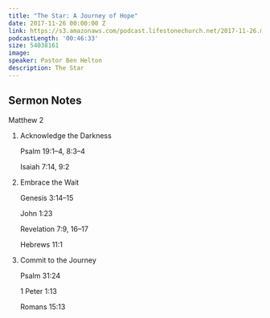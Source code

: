 ```yaml
---
title: "The Star: A Journey of Hope"
date: 2017-11-26 00:00:00 Z
link: https://s3.amazonaws.com/podcast.lifestonechurch.net/2017-11-26.mp3
podcastLength: '00:46:33'
size: 54038161
image:
speaker: Pastor Ben Helton
description: The Star
---
```


## Sermon Notes

Matthew 2

1. Acknowledge the Darkness

    Psalm 19:1–4, 8:3–4

    Isaiah 7:14, 9:2

2. Embrace the Wait

    Genesis 3:14–15

    John 1:23

    Revelation 7:9, 16–17

    Hebrews 11:1

3. Commit to the Journey

    Psalm 31:24

    1 Peter 1:13

    Romans 15:13
